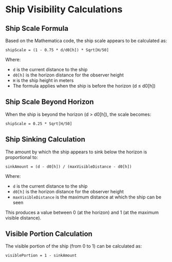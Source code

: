 # Ship Visibility Calculations

## Ship Scale Formula
Based on the Mathematica code, the ship scale appears to be calculated as:

```
shipScale = (1 - 0.75 * d/d0[h]) * Sqrt[H/50]
```

Where:
- `d` is the current distance to the ship
- `d0[h]` is the horizon distance for the observer height
- `H` is the ship height in meters
- The formula applies when the ship is before the horizon (d ≤ d0[h])

## Ship Scale Beyond Horizon
When the ship is beyond the horizon (d > d0[h]), the scale becomes:

```
shipScale = 0.25 * Sqrt[H/50]
```

## Ship Sinking Calculation
The amount by which the ship appears to sink below the horizon is proportional to:

```
sinkAmount = (d - d0[h]) / (maxVisibleDistance - d0[h])
```

Where:
- `d` is the current distance to the ship
- `d0[h]` is the horizon distance for the observer height
- `maxVisibleDistance` is the maximum distance at which the ship can be seen

This produces a value between 0 (at the horizon) and 1 (at the maximum visible distance).

## Visible Portion Calculation
The visible portion of the ship (from 0 to 1) can be calculated as:

```
visiblePortion = 1 - sinkAmount
```
